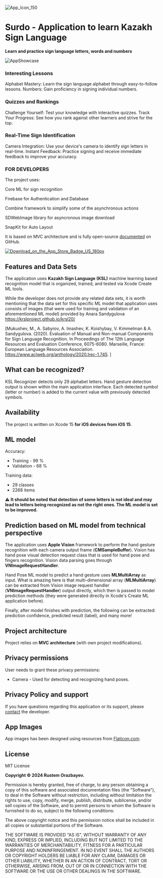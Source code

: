 ![App_Icon_150](https://github.com/a1410453/surdo/assets/58412297/a9bc5f38-2bb1-4cff-bbfa-1a5b6b1fa334)


# Surdo - Application to learn Kazakh Sign Language
__Learn and practice sign language letters, words and numbers__

![AppShowcase](https://github.com/a1410453/surdo/assets/58412297/55d6a6c9-9541-4d58-9bce-ed9ccfadc463)

### Interesting Lessons
Alphabet Mastery: Learn the sign language alphabet through easy-to-follow lessons.
Numbers: Gain proficiency in signing individual numbers.

### Quizzes and Rankings
Challenge Yourself: Test your knowledge with interactive quizzes.
Track Your Progress: See how you rank against other learners and strive for the top.

### Real-Time Sign Identification
Camera Integration: Use your device's camera to identify sign letters in real-time.
Instant Feedback: Practice signing and receive immediate feedback to improve your accuracy.

### FOR DEVELOPERS
The project uses:

Core ML for sign recognition

Firebase for Authentication and Database

Combine framework to simplify some of the asynchronous actions

SDWebImage library for asyncronous image download

SnapKit for Auto Layout

It is based on MVC architecture and is fully open-source [documented](https://github.com/a1410453/surdo) on GitHub.

[![Download_on_the_App_Store_Badge_US_180px](https://github.com/a1410453/surdo/assets/58412297/b2b853aa-d698-458f-8830-9900e7d8d31e)](https://apps.apple.com/kz/app/surdo/id6480447302)


## Features and Data Sets

The application uses __Kazakh Sign Language (KSL)__ machine learning based recognition model that is organized, trained, and tested via Xcode Create ML tools.

While the developer does not provide any related data sets, it is worth mentioning that the data set for this specific ML model that application uses consists of images (that were used for training and validation of an aforementioned ML model) provided by Anara Sandygulova https://krslproject.github.io/krsl20/

[Mukushev, M., A. Sabyrov, A. Imashev, K. Koishybay, V. Kimmelman & A. Sandygulova. (2020). Evaluation of Manual and Non-manual Components for Sign Language Recognition. In Proceedings of The 12th Language Resources and Evaluation Conference, 6075-6080. Marseille, France: European Language Resources Association. https://www.aclweb.org/anthology/2020.lrec-1.745. ]

## What can be recognized?

KSL Recognizer detects only 29 alphabet letters. Hand gesture detection output is shown within the main application interface. Each detected symbol (letter or number) is added to the current value with previously detected symbols.

## Availability

The project is written on Xcode 15 __for iOS devices from iOS 15__.

## ML model

Accuracy:
* Training - 99 %
* Validation - 68 %

Training data:
* 29 classes
* 2268 items

⚠️ __It should be noted that detection of some letters is not ideal and may lead to letters being recognized as not the right ones. The ML model is set to be improved.__

## Prediction based on ML model from technical perspective

The application uses __Apple Vision__ framework to perform the hand gesture recognition with each camera output frame (__CMSampleBuffer__). Vision has hand pose visual detection request class that is used for hand pose and fingers recognition. Vision data parsing goes through __VNImageRequestHandler__.

Hand Pose ML model to predict a hand gesture uses __MLMultiArray__ as input. What is amazing here is that multi-dimensional array (__MLMultiArray__) can be extracted from Vision image request handler (__VNImageRequestHandler__) output directly, which then is passed to model prediction methods (they were generated directly in Xcode's Create ML application before).

Finally, after model finishes with prediction, the following can be extracted: prediction confidence, predicted result (label), and many more!


## Project architecture

Project relies on __MVC architecture__ (with own project modifications).

## Privacy permissions

User needs to grant these privacy permissions:
* Camera - Used for detecting and recognizing hand poses.

## Privacy Policy and support

If you have questions regarding this application or its support, please [contact](mailto:a1410453@gmail.com) the developer.


## App Images

App images has been designed using resources from [Flaticon.com](https://www.flaticon.com/).


## License

MIT License

__Copyright © 2024 Rustem Orazbayev.__

Permission is hereby granted, free of charge, to any person obtaining a copy
of this software and associated documentation files (the "Software"), to deal
in the Software without restriction, including without limitation the rights
to use, copy, modify, merge, publish, distribute, sublicense, and/or sell
copies of the Software, and to permit persons to whom the Software is
furnished to do so, subject to the following conditions:

The above copyright notice and this permission notice shall be included in all
copies or substantial portions of the Software.

THE SOFTWARE IS PROVIDED "AS IS", WITHOUT WARRANTY OF ANY KIND, EXPRESS OR
IMPLIED, INCLUDING BUT NOT LIMITED TO THE WARRANTIES OF MERCHANTABILITY,
FITNESS FOR A PARTICULAR PURPOSE AND NONINFRINGEMENT. IN NO EVENT SHALL THE
AUTHORS OR COPYRIGHT HOLDERS BE LIABLE FOR ANY CLAIM, DAMAGES OR OTHER
LIABILITY, WHETHER IN AN ACTION OF CONTRACT, TORT OR OTHERWISE, ARISING FROM,
OUT OF OR IN CONNECTION WITH THE SOFTWARE OR THE USE OR OTHER DEALINGS IN THE
SOFTWARE.
